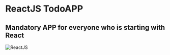<h1>ReactJS TodoAPP</h1>
<h2>Mandatory APP for everyone who is starting with React</h2>


![ReactJS](https://user-images.githubusercontent.com/36127590/140743691-95387490-e07f-4843-a8cb-f57ab3e7a80a.png)
